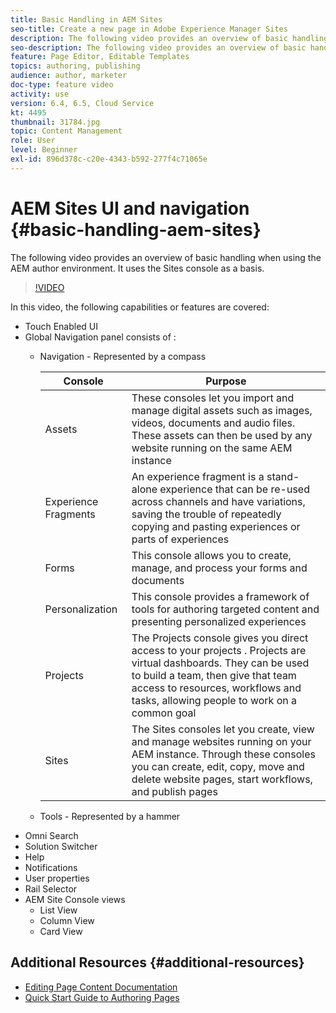 ```yaml
---
title: Basic Handling in AEM Sites
seo-title: Create a new page in Adobe Experience Manager Sites
description: The following video provides an overview of basic handling when using the AEM author environment. It uses the Sites console as a basis.
seo-description: The following video provides an overview of basic handling when using the AEM author environment. It uses the Sites console as a basis.
feature: Page Editor, Editable Templates
topics: authoring, publishing
audience: author, marketer
doc-type: feature video
activity: use
version: 6.4, 6.5, Cloud Service
kt: 4495
thumbnail: 31784.jpg
topic: Content Management
role: User
level: Beginner
exl-id: 896d378c-c20e-4343-b592-277f4c71065e
---
```

# AEM Sites UI and navigation {#basic-handling-aem-sites}

The following video provides an overview of basic handling when using the AEM author environment. It uses the Sites console as a basis.

>[!VIDEO](https://video.tv.adobe.com/v/31784?quality=12&learn=on)

In this video, the following capabilities or features are covered:

* Touch Enabled UI
* Global Navigation panel consists of :
  * Navigation - Represented by a compass

    | Console | Purpose |
    |---|---|
    | Assets | These consoles let you import and manage digital assets such as images, videos, documents and audio files. These assets can then be used by any website running on the same AEM instance    | Communities | This console allows you to create and manage community sites for engagement and enablement    | Commerce | This allows you to manage products, product catalogs and orders related to your Commerce sites |
    | Experience Fragments | An experience fragment is a stand-alone experience that can be re-used across channels and have variations, saving the trouble of repeatedly copying and pasting experiences or parts of experiences |
    | Forms | This console allows you to create, manage, and process your forms and documents |
    | Personalization | This console provides a framework of tools for authoring targeted content and presenting personalized experiences |
    | Projects | The Projects console gives you direct access to your projects . Projects are virtual dashboards. They can be used to build a team, then give that team access to resources, workflows and tasks, allowing people to work on a common goal |
    | Sites | The Sites consoles let you create, view and manage websites running on your AEM instance. Through these consoles you can create, edit, copy, move and delete website pages, start workflows, and publish pages |

  * Tools - Represented by a hammer 
* Omni Search
* Solution Switcher
* Help
* Notifications
* User properties
* Rail Selector
* AEM Site Console views
  * List View
  * Column View
  * Card View



 


## Additional Resources {#additional-resources}

* [Editing Page Content Documentation](https://experienceleague.adobe.com/docs/experience-manager-cloud-service/sites/authoring/fundamentals/editing-content.html)
* [Quick Start Guide to Authoring Pages](https://experienceleague.adobe.com/docs/experience-manager-cloud-service/sites/authoring/getting-started/quick-start.html)
